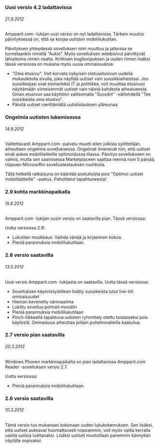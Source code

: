 ### Uusi versio 4.2 ladattavissa ###
###### 21.9.2012 ######

Ampparit.com -lukijan uusi versio on nyt ladattavissa. Tärkein muutos päivityksessä on, että se korjaa uutisten mobiililukutilan.

Päivityksen yhteydessä sovelluksen nimi muuttuu ja jatkossa se tunnetaankin nimellä "Aukio". Myös sovelluksen webbisivut päivittyvät lähiaikoina nimen osalta. Kriittisen bugikorjauksen ja uuden nimen lisäksi tässä versiossa on mukana myös uusia ominaisuuksia: 
* "Oma etusivu": Voit korvata nykyisen oletusetusivun uudella mukautetulla sivulla, joka näyttää uutiset vain suosikkiaiheistasi. Jos suosikkejasi ovat esimerkiksi IT ja politiikka, voit muuttaa etusivusi näyttämään viimeisimmät uutiset vain näistä kahdesta aihealueesta. Oman etusivun saa käyttöön valitsemalla "Suosikit" -välilehdellä "Tee suosikeista oma etusivu". 
* Päivitä uutiset vierittämällä uutislistauksen yläreunaa

### Ongelmia uutisten lukemisessa ###
###### 14.9.2012 ######

Valitettavasti Ampparit.com -palvelu muutti eilen julkisia syötteitään, aiheuttaen ongelmia sovelluksessa. Ongelmat ilmenevät niin, että uutiset eivät aukea mobiililaitteille optimoidussa tilassa. Päivitys sovellukseen on valmis, mutta sen saamisessa Marketplaceen saattaa mennä noin 5 päivää, riippuen Microsoftin sovellustestauksen ruuhkista.

Tällä hetkellä ratkaisuna on kääntää asetuksista pois "Optimoi uutiset mobiililaitteille" -asetus. Pahoittelut tapahtuneesta!

### 2.9 kohta markkinapaikalla ###
###### 15.6.2012 ######

Ampparit.com -lukijan uusin versio on saatavilla pian. Tässä versiossa:

Uutta versiossa 2.9:
* Lukutilan muokkaus: Vaihda värejä ja kirjasimen kokoa.
* Pieniä parannuksia mobiililukutilaan.

### 2.8 versio saatavilla ###
###### 13.5.2012 ######

Uusi versio Ampparit.com -lukijasta on saatavilla. Uutta tässä versiossa:

* Sovelluksen käynnistystiileen lisätty suosikeista tutut live-tiili ominaisuudet
* Hieman kevenetty värimaailma
* Lukittu sovellus portrait-moodiin
* Pieniä parannuksia mobiililukutilaan
* Pinch-liikkeellä tapahtuva uutisten ryhmittely otettu toistaiseksi pois käytöstä. Ominaisuus aiheuttaa joillain puhelinmalleilla kaatuilua.

### 2.7 versio pian saatavilla ###
###### 20.3.2012 ######
Windows Phonen markkinapaikalta on pian ladattavissa Ampparit.com Reader -sovelluksen versio 2.7. 

Uutta versiossa:
* Pieniä parannuksia mobiililukutilaan.

### 2.6 versio saatavilla ###
###### 10.3.2012 ######
Tämä versio tuo mukanaan kokonaan uuden lukukokemuksen. Sen lisäksi, että uutiset aukeavat huomattavasti nopeammin, voit myös valita kerralla useita uutisia luettavaksi. Lisäksi uutiset muotoillaan paremmin kännykän näytölle sopivaksi.
